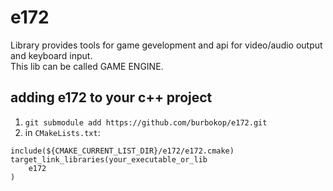# e172
Library provides tools for game gevelopment and api for video/audio output and keyboard input.</br>
This lib can be called GAME ENGINE.</br>


## adding e172 to your c++ project

1. `git submodule add https://github.com/burbokop/e172.git`</br>
2. in `CMakeLists.txt`: 

```
include(${CMAKE_CURRENT_LIST_DIR}/e172/e172.cmake)
target_link_libraries(your_executable_or_lib
    e172
)

```

